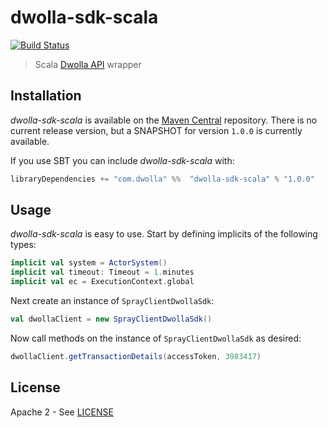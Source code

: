 dwolla-sdk-scala
================
[![Build Status](https://travis-ci.org/coreyjonoliver/dwolla-sdk-scala.png?branch=master)](https://travis-ci.org/coreyjonoliver/dwolla-sdk-scala)

> Scala [Dwolla API](http://developers.dwolla.com/dev) wrapper

## Installation
_dwolla-sdk-scala_ is available on the [Maven Central](http://www.sonatype.org/central) repository. There is no
current release version, but a SNAPSHOT for version `1.0.0` is currently available.

If you use SBT you can include _dwolla-sdk-scala_ with:

```scala
libraryDependencies += "com.dwolla" %%  "dwolla-sdk-scala" % "1.0.0"
```

## Usage
_dwolla-sdk-scala_ is easy to use.
Start by defining implicits of the following types:

```scala
implicit val system = ActorSystem()
implicit val timeout: Timeout = 1.minutes
implicit val ec = ExecutionContext.global
```

Next create an instance of `SprayClientDwollaSdk`:

```scala
val dwollaClient = new SprayClientDwollaSdk()
```

Now call methods on the instance of `SprayClientDwollaSdk` as desired:

```scala
dwollaClient.getTransactionDetails(accessToken, 3983417)
```

## License
Apache 2 - See [LICENSE](http://github.com/coreyjonoliver/dwolla-sdk-scala/blob/master/LICENSE)